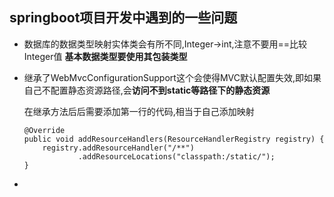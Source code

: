 ## springboot项目开发中遇到的一些问题
- 数据库的数据类型映射实体类会有所不同,Integer->int,注意不要用==比较Integer值
**基本数据类型要使用其包装类型**

- 继承了WebMvcConfigurationSupport这个会使得MVC默认配置失效,即如果自己不配置静态资源路径,会**访问不到static等路径下的静态资源**

    在继承方法后后需要添加第一行的代码,相当于自己添加映射
    ```
    @Override
    public void addResourceHandlers(ResourceHandlerRegistry registry) {
        registry.addResourceHandler("/**")
                .addResourceLocations("classpath:/static/");
    }
    ```
  
- 